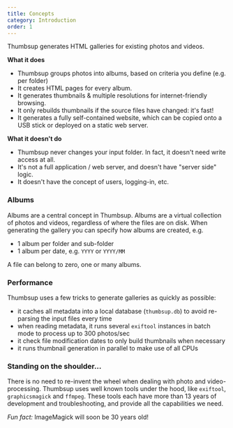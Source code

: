 ```yaml
---
title: Concepts
category: Introduction
order: 1
---
```


Thumbsup generates HTML galleries for existing photos and videos.

**What it does**

- Thumbsup groups photos into albums, based on criteria you define (e.g. per folder)
- It creates HTML pages for every album.
- It generates thumbnails & multiple resolutions for internet-friendly browsing.
- It only rebuilds thumbnails if the source files have changed: it's fast!
- It generates a fully self-contained website, which can be copied onto a USB stick or deployed on a static web server.

**What it doesn't do**

- Thumbsup never changes your input folder. In fact, it doesn't need write access at all.
- It's not a full application / web server, and doesn't have "server side" logic.
- It doesn't have the concept of users, logging-in, etc.

### Albums

Albums are a central concept in Thumbsup.
Albums are a virtual collection of photos and videos, regardless of where the files are on disk.
When generating the gallery you can specify how albums are created, e.g.

- 1 album per folder and sub-folder
- 1 album per date, e.g. `YYYY` or `YYYY/MM`

A file can belong to zero, one or many albums.

### Performance

Thumbsup uses a few tricks to generate galleries as quickly as possible:

- it caches all metadata into a local database (`thumbsup.db`) to avoid re-parsing the input files every time
- when reading metadata, it runs several `exiftool` instances in batch mode to process up to 300 photos/sec
- it check file modification dates to only build thumbnails when necessary
- it runs thumbnail generation in parallel to make use of all CPUs

### Standing on the shoulder...

There is no need to re-invent the wheel when dealing with photo and video-processing.
Thumbsup uses well known tools under the hood, like `exiftool`, `graphicsmagick` and `ffmpeg`.
These tools each have more than 13 years of development and troubleshooting, and provide all the capabilities we need.

_Fun fact:_ ImageMagick will soon be 30 years old!

